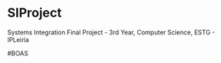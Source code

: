 # SIProject
Systems Integration Final Project  - 3rd Year, Computer Science, ESTG - IPLeiria


#BOAS
